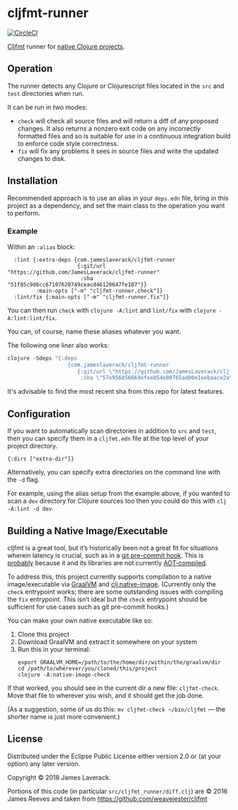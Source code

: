 # cljfmt-runner

[![CircleCI](https://circleci.com/gh/JamesLaverack/cljfmt-runner.svg?style=svg)](https://circleci.com/gh/JamesLaverack/cljfmt-runner)

[Cljfmt](https://github.com/weavejester/cljfmt) runner for [native Clojure projects](https://clojure.org/reference/deps_and_cli).

## Operation

The runner detects any Clojure or Clojurescript files located in the `src` and `test` directories when run.

It can be run in two modes:

* `check` will check all source files and will return a diff of any proposed changes. It also returns a nonzero exit code on any incorrectly formatted files and so is suitable for use in a continuous integration build to enforce code style correctness.
* `fix` will fix any problems it sees in source files and write the updated changes to disk.

## Installation

Recommended approach is to use an alias in your `deps.edn` file, bring in this project as a dependency, and set the main class to the operation you want to perform.

### Example

Within an `:alias` block:

``` edn
  :lint {:extra-deps {com.jameslaverack/cljfmt-runner
                      {:git/url "https://github.com/JamesLaverack/cljfmt-runner"
                       :sha "51f85c9d6cc67107620749ceacd46120647fe107"}}
         :main-opts ["-m" "cljfmt-runner.check"]}
  :lint/fix {:main-opts ["-m" "cljfmt-runner.fix"]}
```

You can then run `check` with `clojure -A:lint` and `lint/fix` with `clojure -A:lint:lint/fix`.

You can, of course, name these aliases whatever you want.

The following one liner also works:

```clj
clojure -Sdeps "{:deps 
                   {com.jameslaverack/cljfmt-runner
                      {:git/url \"https://github.com/JamesLaverack/cljfmt-runner\"
                       :sha \"57e956856669efee854e00765ad00e1eebaace2a\"}}}" -m cljfmt-runner.check
```

It's advisable to find the most recent sha from this repo for latest features.

## Configuration

If you want to automatically scan directories in addition to `src` and `test`, then you can specify them in a `cljfmt.edn` file at the top level of your project directory.

``` edn
{:dirs ["extra-dir"]}
```

Alternatively, you can specify extra directories on the command line with the `-d` flag.

For example, using the alias setup from the example above, if you wanted to scan a `dev` directory for Clojure sources too then you could do this with `clj -A:lint -d dev`.

## Building a Native Image/Executable

cljfmt is a great tool, but it’s historically been not a great fit for situations wherein latency is crucial, such as in a [git pre-commit hook](https://git-scm.com/book/en/v2/Customizing-Git-Git-Hooks). This is [probably](https://clojureverse.org/t/tricks-to-make-clojure-startup-time-faster/1176/13?u=avi) because it and its libraries are not currently [AOT-compiled](https://en.wikipedia.org/wiki/Ahead-of-time_compilation).

To address this, this project currently supports compilation to a native image/executable via [GraalVM](https://www.graalvm.org/) and [clj.native-image](https://github.com/taylorwood/clj.native-image). (Currently only the `check` entrypoint works; there are some outstanding issues with compiling the `fix` entrypoint. This isn’t ideal but the `check` entrypoint should be sufficient for use cases such as git pre-commit hooks.)

You can make your own native executable like so:

1. Clone this project
1. Download GraalVM and extract it somewhere on your system
1. Run this in your terminal:
   ```shell
   export GRAALVM_HOME=/path/to/the/home/dir/within/the/graalvm/dir
   cd /path/to/wherever/you/cloned/this/project
   clojure -A:native-image-check
   ```

If that worked, you should see in the current dir a new file: `cljfmt-check`. Move that file to wherever you wish, and it should get the job done.

(As a suggestion, some of us do this: `mv cljfmt-check ~/bin/cljfmt` — the shorter name is just more convenient.)

## License

Distributed under the Eclipse Public License either version 2.0 or (at your option) any later version.

Copyright © 2018 James Laverack.

Portions of this code (in particular `src/cljfmt_runner/diff.clj`) are © 2016 James Reeves and taken from https://github.com/weavejester/cljfmt
